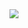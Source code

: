 <img src="https://capsule-render.vercel.app/api?type=wave&color=auto&height=300&section=header&text=CHA%20JIMIN&fontSize=90&rotate=-30" >




<!--
**d-o0o-b11/d-o0o-b11** is a ✨ _special_ ✨ repository because its `README.md` (this file) appears on your GitHub profile.

Here are some ideas to get you started:

- 🔭 I’m currently working on ...
- 🌱 I’m currently learning ...
- 👯 I’m looking to collaborate on ...
- 🤔 I’m looking for help with ...
- 💬 Ask me about ...
- 📫 How to reach me: ...
- 😄 Pronouns: ...
- ⚡ Fun fact: ...
-->
